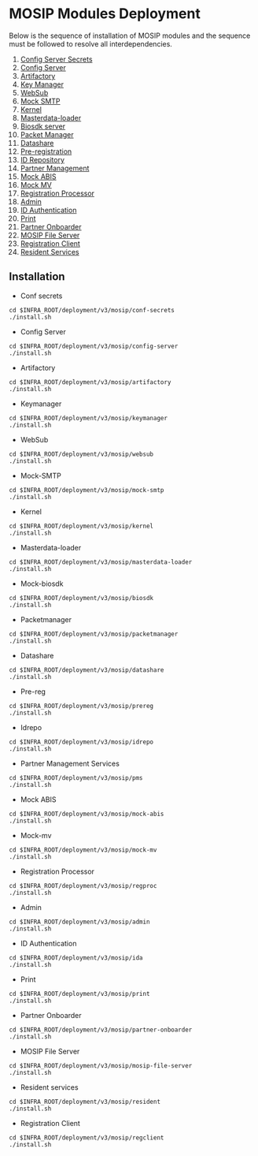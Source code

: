 # MOSIP Modules Deployment

Below is the sequence of installation of MOSIP modules and the sequence must be followed to resolve all interdependencies.

1. [Config Server Secrets](https://github.com/mosip/mosip-infra/blob/1.2.0.1/deployment/v3/mosip/conf-secrets/README.md)
2. [Config Server](https://github.com/mosip/mosip-infra/blob/1.2.0.1/deployment/v3/mosip/config-server/README.md)
3. [Artifactory](https://github.com/mosip/mosip-infra/blob/1.2.0.1/deployment/v3/mosip/artifactory/README.md)
4. [Key Manager](https://github.com/mosip/mosip-infra/blob/1.2.0.1/deployment/v3/mosip/keymanager/README.md)
5. [WebSub](https://github.com/mosip/mosip-infra/blob/1.2.0.1/deployment/v3/mosip/websub/README.md)
6. [Mock SMTP](https://github.com/mosip/mosip-infra/blob/develop/deployment/v3/mosip/mock-smtp/README.md)
7. [Kernel](https://github.com/mosip/mosip-infra/blob/1.2.0.1/deployment/v3/mosip/kernel/README.md)
8. [Masterdata-loader]()
9. [Biosdk server](https://github.com/mosip/mosip-infra/tree/1.2.0.1/deployment/v3/mosip/biosdk)
10. [Packet Manager](https://github.com/mosip/mosip-infra/blob/1.2.0.1/deployment/v3/mosip/packetmanager/README.md)
11. [Datashare](https://github.com/mosip/mosip-infra/blob/1.2.0.1/deployment/v3/mosip/datashare/README.md)
12. [Pre-registration](https://github.com/mosip/mosip-infra/blob/1.2.0.1/deployment/v3/mosip/prereg/README.md)
13. [ID Repository](https://github.com/mosip/mosip-infra/blob/1.2.0.1/deployment/v3/mosip/idrepo/README.md)
14. [Partner Management](https://github.com/mosip/mosip-infra/blob/1.2.0.1/deployment/v3/mosip/pms/README.md)
15. [Mock ABIS](https://github.com/mosip/mosip-infra/blob/1.2.0.1/deployment/v3/mosip/mock-abis/README.md)
16. [Mock MV](https://github.com/mosip/mosip-infra/blob/1.2.0.1/deployment/v3/mosip/mock-mv/README.md)
17. [Registration Processor](https://github.com/mosip/mosip-infra/blob/1.2.0.1/deployment/v3/mosip/regproc/README.md)
18. [Admin](https://github.com/mosip/mosip-infra/blob/1.2.0.1/deployment/v3/mosip/admin/README.md)
19. [ID Authentication](https://github.com/mosip/mosip-infra/blob/1.2.0.1/deployment/v3/mosip/ida/README.md)
20. [Print](https://github.com/mosip/mosip-infra/blob/1.2.0.1/deployment/v3/mosip/print/README.md)
21. [Partner Onboarder](https://github.com/mosip/mosip-infra/blob/1.2.0.1/deployment/v3/mosip/partner-onboarder/README.md)
22. [MOSIP File Server](https://github.com/mosip/mosip-infra/blob/1.2.0.1/deployment/v3/mosip/mosip-file-server/README.md)
23. [Registration Client](https://github.com/mosip/mosip-infra/blob/1.2.0.1/deployment/v3/mosip/regclient/README.md)
24. [Resident Services](https://github.com/mosip/mosip-infra/blob/1.2.0.1/deployment/v3/mosip/resident/README.md)

## Installation

* Conf secrets

```
cd $INFRA_ROOT/deployment/v3/mosip/conf-secrets
./install.sh
```

* Config Server

```
cd $INFRA_ROOT/deployment/v3/mosip/config-server
./install.sh
```

* Artifactory

```
cd $INFRA_ROOT/deployment/v3/mosip/artifactory
./install.sh
```

* Keymanager

```
cd $INFRA_ROOT/deployment/v3/mosip/keymanager
./install.sh
```

* WebSub

```
cd $INFRA_ROOT/deployment/v3/mosip/websub
./install.sh
```

* Mock-SMTP
```
cd $INFRA_ROOT/deployment/v3/mosip/mock-smtp
./install.sh
```

* Kernel

```
cd $INFRA_ROOT/deployment/v3/mosip/kernel
./install.sh
```

* Masterdata-loader

```
cd $INFRA_ROOT/deployment/v3/mosip/masterdata-loader
./install.sh
```

* Mock-biosdk

```
cd $INFRA_ROOT/deployment/v3/mosip/biosdk
./install.sh
```

* Packetmanager

```
cd $INFRA_ROOT/deployment/v3/mosip/packetmanager
./install.sh
```

* Datashare

```
cd $INFRA_ROOT/deployment/v3/mosip/datashare
./install.sh
```

* Pre-reg

```
cd $INFRA_ROOT/deployment/v3/mosip/prereg
./install.sh
```

* Idrepo

```
cd $INFRA_ROOT/deployment/v3/mosip/idrepo
./install.sh
```

* Partner Management Services

```
cd $INFRA_ROOT/deployment/v3/mosip/pms
./install.sh
```

* Mock ABIS

```
cd $INFRA_ROOT/deployment/v3/mosip/mock-abis
./install.sh
```

* Mock-mv

```
cd $INFRA_ROOT/deployment/v3/mosip/mock-mv
./install.sh
```

* Registration Processor

```
cd $INFRA_ROOT/deployment/v3/mosip/regproc
./install.sh
```

* Admin

```
cd $INFRA_ROOT/deployment/v3/mosip/admin
./install.sh
```

* ID Authentication

```
cd $INFRA_ROOT/deployment/v3/mosip/ida
./install.sh
```

* Print

```
cd $INFRA_ROOT/deployment/v3/mosip/print
./install.sh
```

* Partner Onboarder

```
cd $INFRA_ROOT/deployment/v3/mosip/partner-onboarder
./install.sh
```

* MOSIP File Server

```
cd $INFRA_ROOT/deployment/v3/mosip/mosip-file-server
./install.sh
```

* Resident services

```
cd $INFRA_ROOT/deployment/v3/mosip/resident
./install.sh
```

* Registration Client

```
cd $INFRA_ROOT/deployment/v3/mosip/regclient
./install.sh
```
